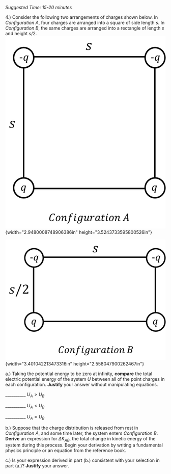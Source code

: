 *Suggested Time: 15-20 minutes*

4.) Consider the following two arrangements of charges shown below. In
*Configuration A*, four charges are arranged into a square of side
length $s$. In *Configuration B*, the same charges are arranged into a
rectangle of length $s$ and height $s/2$.
![](media/image2.png){width="2.9480008748906386in"
height="3.5243733595800526in"}

![](media/image1.png){width="3.401042213473316in"
height="2.558047900262467in"}

a.) Taking the potential energy to be zero at infinity, **compare** the
total electric potential energy of the system $U$ between all of the
point charges in each configuration. **Justify** your answer without
manipulating equations.

\_\_\_\_\_\_\_\_\_\_ $U_{A} > U_{B}$

\_\_\_\_\_\_\_\_\_\_ $U_{A} < U_{B}$

\_\_\_\_\_\_\_\_\_\_ $U_{A} = U_{B}$

b.) Suppose that the charge distribution is released from rest in
*Configuration A*, and some time later, the system enters *Configuration
B*. **Derive** an expression for ${\Delta K}_{AB}$, the total change in
kinetic energy of the system during this process. Begin your derivation
by writing a fundamental physics principle or an equation from the
reference book.

c.) Is your expression derived in part (b.) consistent with your
selection in part (a.)? **Justify** your answer.

